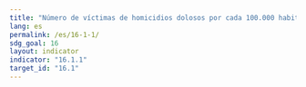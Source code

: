 ```yaml
---
title: "Número de víctimas de homicidios dolosos por cada 100.000 habitantes, desglosado por sexo y edad"
lang: es
permalink: /es/16-1-1/
sdg_goal: 16
layout: indicator
indicator: "16.1.1"
target_id: "16.1"
---
```


